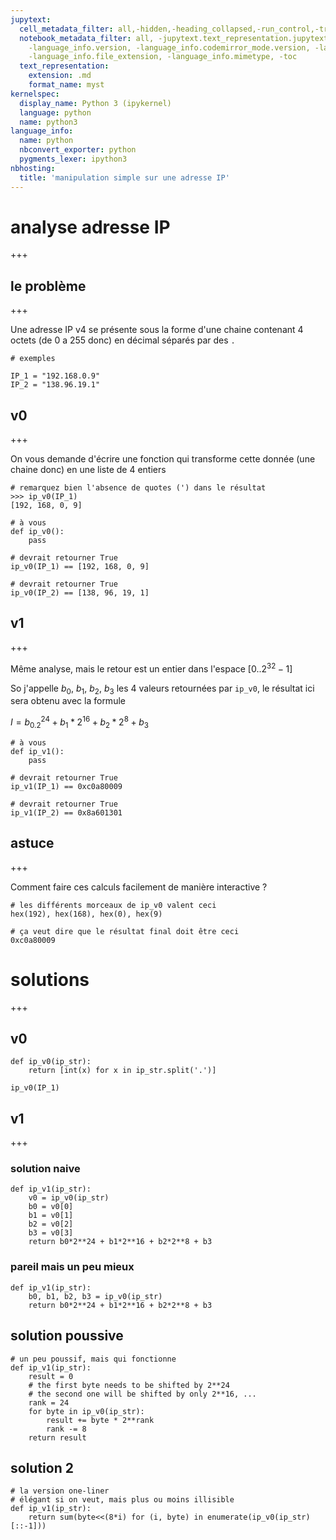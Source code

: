 ```yaml
---
jupytext:
  cell_metadata_filter: all,-hidden,-heading_collapsed,-run_control,-trusted
  notebook_metadata_filter: all, -jupytext.text_representation.jupytext_version, -jupytext.text_representation.format_version,
    -language_info.version, -language_info.codemirror_mode.version, -language_info.codemirror_mode,
    -language_info.file_extension, -language_info.mimetype, -toc
  text_representation:
    extension: .md
    format_name: myst
kernelspec:
  display_name: Python 3 (ipykernel)
  language: python
  name: python3
language_info:
  name: python
  nbconvert_exporter: python
  pygments_lexer: ipython3
nbhosting:
  title: 'manipulation simple sur une adresse IP'
---
```


# analyse adresse IP

+++

## le problème

+++

Une adresse IP v4 se présente sous la forme d'une chaine contenant 4 octets (de 0 a 255 donc) en décimal séparés par des `.`

```{code-cell} ipython3
# exemples

IP_1 = "192.168.0.9"
IP_2 = "138.96.19.1"
```

## v0

+++

On vous demande d'écrire une fonction qui transforme cette donnée (une chaine donc) en une liste de 4 entiers

```
# remarquez bien l'absence de quotes (') dans le résultat
>>> ip_v0(IP_1)
[192, 168, 0, 9]
```

```{code-cell} ipython3
# à vous
def ip_v0():
    pass
```

```{code-cell} ipython3
# devrait retourner True
ip_v0(IP_1) == [192, 168, 0, 9]
```

```{code-cell} ipython3
# devrait retourner True
ip_v0(IP_2) == [138, 96, 19, 1]
```

## v1

+++

Même analyse, mais le retour est un entier dans l'espace $[0..2^{32}-1]$

So j'appelle $b_0$, $b_1$, $b_2$, $b_3$ les 4 valeurs retournées par `ip_v0`, le résultat ici sera obtenu avec la formule

$I = b_0.2^{24} + b_1*2^{16} + b_2*2^8 + b_3$

```{code-cell} ipython3
# à vous
def ip_v1():
    pass
```

```{code-cell} ipython3
# devrait retourner True
ip_v1(IP_1) == 0xc0a80009
```

```{code-cell} ipython3
# devrait retourner True
ip_v1(IP_2) == 0x8a601301
```

## astuce 

+++

Comment faire ces calculs facilement de manière interactive ?

```{code-cell} ipython3
# les différents morceaux de ip_v0 valent ceci
hex(192), hex(168), hex(0), hex(9)
```

```{code-cell} ipython3
# ça veut dire que le résultat final doit être ceci
0xc0a80009
```

# solutions

+++

## v0

```{code-cell} ipython3
def ip_v0(ip_str):
    return [int(x) for x in ip_str.split('.')]
```

```{code-cell} ipython3
ip_v0(IP_1)
```

## v1

+++

### solution naive

```{code-cell} ipython3
def ip_v1(ip_str):
    v0 = ip_v0(ip_str)
    b0 = v0[0]
    b1 = v0[1]
    b2 = v0[2]
    b3 = v0[3]
    return b0*2**24 + b1*2**16 + b2*2**8 + b3
```

### pareil mais un peu mieux

```{code-cell} ipython3
def ip_v1(ip_str):
    b0, b1, b2, b3 = ip_v0(ip_str)
    return b0*2**24 + b1*2**16 + b2*2**8 + b3
```

## solution poussive

```{code-cell} ipython3
# un peu poussif, mais qui fonctionne
def ip_v1(ip_str):
    result = 0
    # the first byte needs to be shifted by 2**24
    # the second one will be shifted by only 2**16, ...
    rank = 24
    for byte in ip_v0(ip_str):
        result += byte * 2**rank
        rank -= 8
    return result
```

## solution 2

```{code-cell} ipython3
# la version one-liner
# élégant si on veut, mais plus ou moins illisible
def ip_v1(ip_str):
    return sum(byte<<(8*i) for (i, byte) in enumerate(ip_v0(ip_str)[::-1]))
```

